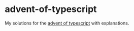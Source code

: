 # advent-of-typescript

My solutions for the [advent of typescript](https://typehero.dev/aot-2023) with explanations.

